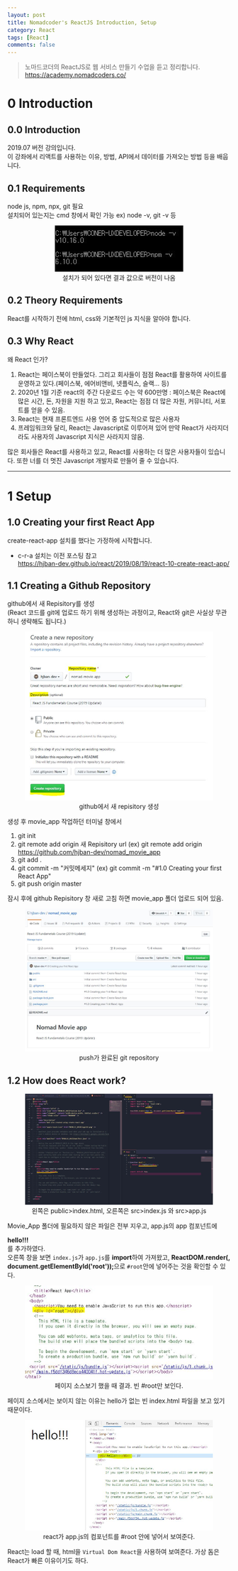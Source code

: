 ```yaml
---
layout: post
title: Nomadcoder's ReactJS Introduction, Setup
category: React
tags: [React]
comments: false
---
```


> 노마드코더의 ReactJS로 웹 서비스 만들기 수업을 듣고 정리합니다. <https://academy.nomadcoders.co/>

# 0 Introduction

## 0.0 Introduction

2019.07 버전 강의입니다.  
이 강좌에서 리액트를 사용하는 이유, 방법, API에서 데이터를 가져오는 방법 등을 배웁니다.

## 0.1 Requirements

node js, npm, npx, git 필요  
설치되어 있는지는 cmd 창에서 확인 가능 ex) node -v, git -v 등

<center>
<figure>
<img src="/assets/post-img/react/nomad_react_1.jpg" alt="">
<figcaption>설치가 되어 있다면 결과 값으로 버전이 나옴</figcaption>
</figure>
</center>

## 0.2 Theory Requirements

React를 시작하기 전에 html, css와 기본적인 js 지식을 알아야 합니다.

## 0.3 Why React

왜 React 인가?

1. React는 페이스북이 만들었다. 그리고 회사들이 점점 React를 활용하여 사이트를 운영하고 있다.(페이스북, 에어비앤비, 넷플릭스, 슬랙... 등)
2. 2020년 1월 기준 react의 주간 다운로드 수는 약 600만명 : 페이스북은 React에 많은 시간, 돈, 자원을 지원 하고 있고, React는 점점 더 많은 자원, 커뮤니티, 서포트를 얻을 수 있음.
3. React는 현재 프론트엔드 사용 언어 중 압도적으로 많은 사용자
4. 프레임워크와 달리, React는 Javascript로 이루어져 있어 만약 React가 사라지더라도 사용자의 Javascript 지식은 사라지지 않음.

많은 회사들은 React를 사용하고 있고, React를 사용하는 더 많은 사용자들이 있습니다. 또한 너를 더 멋진 Javascript 개발자로 만들어 줄 수 있습니다.

------

# 1 Setup

## 1.0 Creating your first React App

create-react-app 설치를 했다는 가정하에 시작합니다.  
* c-r-a 설치는 이전 포스팅 참고  
  <https://hjban-dev.github.io/react/2019/08/19/react-10-create-react-app/> 

## 1.1 Creating a Github Repository

github에서 새 Repisitory를 생성  
(React 코드를 git에 업로드 하기 위해 생성하는 과정이고, React와 git은 사실상 무관하니 생략해도 됩니다.)

<center>
<figure>
<img src="/assets/post-img/react/nomad_react_1-1.jpg" alt="">
<figcaption>github에서 새 repisitory 생성</figcaption>
</figure>
</center>

생성 후 movie_app 작업하던 터미널 창에서

1. git init
2. git remote add origin 새 Repisitory url (ex) git remote add origin https://github.com/hjban-dev/nomad_movie_app
3. git add .
4. git commit -m "커밋메세지" (ex) git commit -m "#1.0 Creating your first React App"
5. git push origin master

잠시 후에 github Repisitory 창 새로 고침 하면 movie_app 폴더 업로드 되어 있음.

<center>
<figure>
<img src="/assets/post-img/react/nomad_react_2.jpg" alt="">
<figcaption>push가 완료된 git repository</figcaption>
</figure>
</center>

## 1.2 How does React work?

<center>
<figure>
<img src="/assets/post-img/react/nomad_react_4.jpg" alt="">
<figcaption>왼쪽은 public>index.html, 오른쪽은 src>index.js 와 src>app.js</figcaption>
</figure>
</center>

Movie_App 폴더에 필요하지 않은 파일은 전부 지우고, app.js의 app 컴포넌트에 <strong><div>hello!!!</div></strong>를 추가하였다.  
오른쪽 창을 보면 `index.js`가 `app.js`를 **import**하여 가져왔고, <strong>ReactDOM.render(<App />, document.getElementById('root'));</strong>으로 `#root`안에 넣어주는 것을 확인할 수 있다. 

<center>
<figure>
<img src="/assets/post-img/react/nomad_react_3_1.jpg" alt="">
<figcaption>페이지 소스보기 했을 때 결과. 빈 #root만 보인다.</figcaption>
</figure>
</center>

페이지 소스에서는 보이지 않는 이유는 hello가 없는 빈 index.html 파일을 보고 있기 때문이다. 

<center>
<figure>
<img src="/assets/post-img/react/nomad_react_3.jpg" alt="">
<figcaption>react가 app.js의 컴포넌트를 #root 안에 넣어서 보여준다.</figcaption>
</figure>
</center>

React는 load 할 때, html을 `Virtual Dom React`을 사용하여 보여준다. 가상 돔은 React가 빠른 이유이기도 하다.
